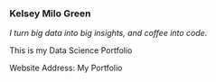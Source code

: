### Kelsey Milo Green
*I turn big data into big insights, and coffee into code.*

This is my Data Science Portfolio

Website Address: My Portfolio
